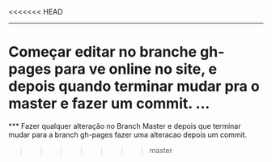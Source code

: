 <<<<<<< HEAD
***
Começar editar no branche gh-pages para ve online no site, e depois quando terminar mudar pra o master e fazer um commit.
...
=======
*** Fazer qualquer alteração no Branch Master e depois que terminar mudar para a branch gh-pages fazer uma alteracao depois um commit.
>>>>>>> master

